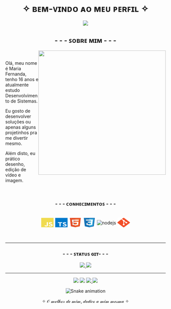 <div>
  <h1 align="center">✧ ʙᴇᴍ-ᴠɪɴᴅᴏ ᴀᴏ ᴍᴇᴜ ᴘᴇʀꜰɪʟ ✧ </h1>
</div>
<div align="center">
<img src="https://media2.giphy.com/media/yrBwdH8CD7K5q/giphy.gif?cid=ecf05e47jwo5b2afp4nha8teb01orn4gg0t09la9rmffhoco&rid=giphy.gif&ct=g">
</div>

<div>
  <div>
<h2 align="center"> - - - ꜱᴏʙʀᴇ ᴍɪᴍ - - -</h2>
 
<img src="https://media0.giphy.com/media/ayMW3eqvuP00o/giphy.gif?cid=ecf05e47jwo5b2afp4nha8teb01orn4gg0t09la9rmffhoco&rid=giphy.gif&ct=g" height="390" width="400" align="right">
  <br>
  <p>Olá, meu nome é Maria Fernanda, tenho 16 anos e atualmente estudo Desenvolvimento de Sistemas.  </p>
  <p>Eu gosto de desenvolver soluções ou apenas alguns projetinhos pra me divertir mesmo.</p> 
  <p>Além disto, eu prático desenho, edição de vídeo e imagem.</p>
</div>

<br>
<h3 align="center"> - - -   ᴄᴏɴʜᴇᴄɪᴍᴇɴᴛᴏꜱ   - - -</h3>

<div align="center" valign="top"><br>
  <img align="center" alt="Js" height="30" width="40" src="https://raw.githubusercontent.com/devicons/devicon/master/icons/javascript/javascript-plain.svg">
  <img align="center" alt="Js" height="30" width="40" src="https://raw.githubusercontent.com/devicons/devicon/master/icons/typescript/typescript-plain.svg">
  <img align="center" alt="HTML" height="30" width="40" src="https://raw.githubusercontent.com/devicons/devicon/master/icons/html5/html5-original.svg">
  <img align="center" alt="CSS" height="30" width="40" src="https://raw.githubusercontent.com/devicons/devicon/master/icons/css3/css3-original.svg">
  <img align="center" alt="nodejs" height="30" width="40" src="https://cdn.worldvectorlogo.com/logos/nodejs-icon.svg">
  <img align="center" alt="git" height="30" width="40" src="https://raw.githubusercontent.com/devicons/devicon/master/icons/git/git-original.svg">
</div><br>
<br>
  </div>

<hr>
<h3 align="center"> - - - ꜱᴛᴀᴛᴜꜱ ɢɪᴛ- - -</h3>

<div align="center">
  <a href="https://github.com/MariaFernandaSSO">
    <img height="150em" src="https://github-readme-stats.vercel.app/api?username=MariaFernandaSSO&count_private=true&include_all_commits=true&show_icons=true&theme=omni&hide_border=false&show_owner=true"/>
    <img height="150em" src="https://github-readme-stats.vercel.app/api/top-langs/?username=MariaFernandaSSO&theme=omni&hide_border=false&&layout=compact"/>
  </a>
</div>

<hr>

<div align="center">
  <a href="#" target="_blank"><img src="https://img.shields.io/badge/-Instagram-%23E4405F?style=for-the-badge&logo=instagram&logoColor=white" target="_blank"></a> 
  <a href="mailto:mariafernandasso281@gmail.com"><img src="https://img.shields.io/badge/Gmail-D14836?style=for-the-badge&logo=gmail&logoColor=white" target="_blank"></a>
   <a href="https://github.com/MariaFernandaSSO"><img src="https://img.shields.io/badge/GitHub-100000?style=for-the-badge&logo=github&logoColor=white" target="_blank">
  </a>
 <a href"#"><img src="https://img.shields.io/badge/Windows-0078D6?style=for-the-badge&logo=windows&logoColor=white" target="_blank"></a>
</div>

<div align="center">
  
  ![Snake animation](https://github.com/danielbped/danielbped/blob/output/github-contribution-grid-snake.svg)
  
</div>

<p align="center">✧ 𝒪 𝓂ℯ𝓁𝒽ℴ𝓇 𝒹ℯ 𝓂𝒾𝓂, 𝒹ℯ𝒹𝒾𝒸ℴ 𝒶 𝓂𝒾𝓂 𝓂ℯ𝓈𝓂𝒶 ✧</p>

